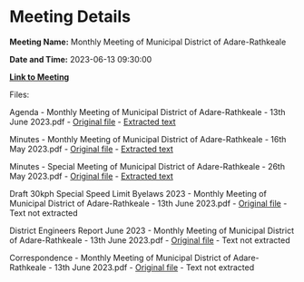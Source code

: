 # Meeting Details

**Meeting Name:** Monthly Meeting of Municipal District of Adare-Rathkeale

**Date and Time:** 2023-06-13 09:30:00

**[Link to Meeting](https://www.limerick.ie/council/whats-on/monthly-meeting-of-municipal-district-of-adare-rathkeale-92)**

Files: 

Agenda - Monthly Meeting of Municipal District of Adare-Rathkeale - 13th June 2023.pdf - [Original file](https://www.limerick.ie/sites/default/files/media/documents/2023-06/00-Agenda-Monthly-Meeting-of-Municipal-District-of-Adare-Rathkeale-13th%20June-2023.pdf) - [Extracted text](./Agenda%20-%20Monthly%20Meeting%20of%20Municipal%20District%20of%20Adare-Rathkeale%20-%2013th%20June%202023.md)

Minutes - Monthly Meeting of Municipal District of Adare-Rathkeale - 16th May 2023.pdf - [Original file](https://www.limerick.ie/sites/default/files/media/documents/2023-06/01-a-Minutes-of-Monthly-Meeting-of-Municipal-District-of-Adare-Rathkeale-16th-May-2023.pdf) - [Extracted text](./Minutes%20-%20Monthly%20Meeting%20of%20Municipal%20District%20of%20Adare-Rathkeale%20-%2016th%20May%202023.md)

Minutes - Special Meeting of Municipal District of Adare-Rathkeale - 26th May 2023.pdf - [Original file](https://www.limerick.ie/sites/default/files/media/documents/2023-06/01-b-Minutes-of-Special-Meeting-of%20Municipal-District-of-Adare-Rathkeale-26th-May-2023.pdf) - [Extracted text](./Minutes%20-%20Special%20Meeting%20of%20Municipal%20District%20of%20Adare-Rathkeale%20-%2026th%20May%202023.md)

Draft 30kph Special Speed Limit Byelaws 2023 - Monthly Meeting of Municipal District of Adare-Rathkeale - 13th June 2023.pdf - [Original file](https://www.limerick.ie/sites/default/files/media/documents/2023-06/03-Draft-30kph-Special-Speed-Limit-Byelaws-2023-Monthly-Meeting-of-Municipal-District-of-Adare-Rathkeale-13th-June-2023.pdf) - Text not extracted

District Engineers Report June 2023 - Monthly Meeting of Municipal District of Adare-Rathkeale - 13th June 2023.pdf - [Original file](https://www.limerick.ie/sites/default/files/media/documents/2023-06/04-District-Engineers-Report-June-2023-Monthly-Meeting-of-Municipal-District-of-Adare-Rathkeale-13th-June-2023.pdf) - Text not extracted

Correspondence - Monthly Meeting of Municipal District of Adare-Rathkeale - 13th June 2023.pdf - [Original file](https://www.limerick.ie/sites/default/files/media/documents/2023-06/07-Correspondence-Monthly-Meeting-of-Municipal-District-of-Adare-Rathkeale-13th-June-2023.pdf) - Text not extracted

